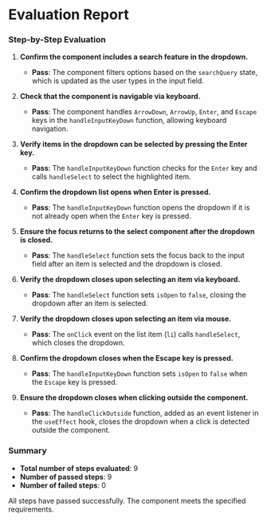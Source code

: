 # Evaluation Report

### Step-by-Step Evaluation

1. **Confirm the component includes a search feature in the dropdown.**
   - **Pass**: The component filters options based on the `searchQuery` state, which is updated as the user types in the input field.

2. **Check that the component is navigable via keyboard.**
   - **Pass**: The component handles `ArrowDown`, `ArrowUp`, `Enter`, and `Escape` keys in the `handleInputKeyDown` function, allowing keyboard navigation.

3. **Verify items in the dropdown can be selected by pressing the Enter key.**
   - **Pass**: The `handleInputKeyDown` function checks for the `Enter` key and calls `handleSelect` to select the highlighted item.

4. **Confirm the dropdown list opens when Enter is pressed.**
   - **Pass**: The `handleInputKeyDown` function opens the dropdown if it is not already open when the `Enter` key is pressed.

5. **Ensure the focus returns to the select component after the dropdown is closed.**
   - **Pass**: The `handleSelect` function sets the focus back to the input field after an item is selected and the dropdown is closed.

6. **Verify the dropdown closes upon selecting an item via keyboard.**
   - **Pass**: The `handleSelect` function sets `isOpen` to `false`, closing the dropdown after an item is selected.

7. **Verify the dropdown closes upon selecting an item via mouse.**
   - **Pass**: The `onClick` event on the list item (`li`) calls `handleSelect`, which closes the dropdown.

8. **Confirm the dropdown closes when the Escape key is pressed.**
   - **Pass**: The `handleInputKeyDown` function sets `isOpen` to `false` when the `Escape` key is pressed.

9. **Ensure the dropdown closes when clicking outside the component.**
   - **Pass**: The `handleClickOutside` function, added as an event listener in the `useEffect` hook, closes the dropdown when a click is detected outside the component.

### Summary

- **Total number of steps evaluated**: 9
- **Number of passed steps**: 9
- **Number of failed steps**: 0

All steps have passed successfully. The component meets the specified requirements.